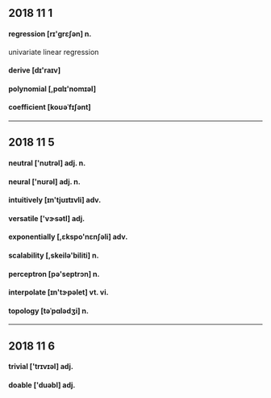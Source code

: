 ## 2018 11 1

#### regression [rɪ'ɡrɛʃən] n.

univariate linear regression

#### derive [dɪ'raɪv]

#### polynomial [,pɑlɪ'nomɪəl]

#### coefficient  [koʊəˈfɪʃənt]

---

## 2018 11 5

#### neutral ['nʊtrəl] adj. n.

#### neural ['nʊrəl] adj. n.

#### intuitively [ɪn'tjʊɪtɪvli] adv.

#### versatile ['vɝsətl] adj.

#### exponentially [,ɛkspo'nɛnʃəli] adv.

#### scalability [,skeilə'biliti] n.

#### perceptron [pə'septrɔn] n.

#### interpolate [ɪn'tɝpəlet] vt. vi.

#### topology [təˈpɑlədʒi] n.

---

## 2018 11 6

#### trivial ['trɪvɪəl] adj.

#### doable ['duəbl] adj.